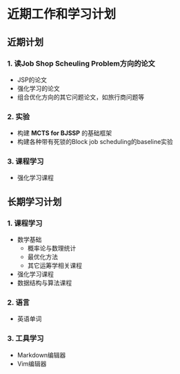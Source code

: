 # 近期工作和学习计划

## 近期计划

### 1. 读Job Shop Scheuling Problem方向的论文
- JSP的论文
- 强化学习的论文
- 组合优化方向的其它问题论文，如旅行商问题等
### 2. 实验
- 构建 **MCTS for BJSSP** 的基础框架
- 构建各种带有死锁的Block job scheduling的baseline实验
### 3. 课程学习
- 强化学习课程

## 长期学习计划
### 1. 课程学习
  - 数学基础
    - 概率论与数理统计
    - 最优化方法
    - 其它运筹学相关课程
- 强化学习课程
- 数据结构与算法课程

### 2. 语言
- 英语单词

### 3. 工具学习
- Markdown编辑器
- Vim编辑器